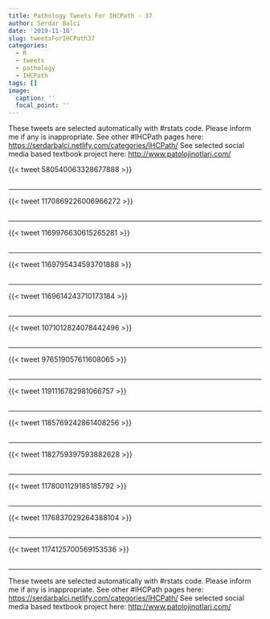 ```yaml
---
title: Pathology Tweets For IHCPath - 37
author: Serdar Balci
date: '2019-11-18'
slug: tweetsForIHCPath37
categories:
  - R
  - tweets
  - pathology
  - IHCPath
tags: []
image:
  caption: ''
  focal_point: ''
---
```



These tweets are selected automatically with #rstats code. Please inform me if any is inappropriate.
See other #IHCPath pages here: https://serdarbalci.netlify.com/categories/IHCPath/ 
See selected social media based textbook project here: http://www.patolojinotlari.com/

{{< tweet 580540063328677888 >}}
<br>
<br>
<hr>
{{< tweet 1170869226006966272 >}}
<br>
<br>
<hr>
{{< tweet 1169976630615265281 >}}
<br>
<br>
<hr>
{{< tweet 1169795434593701888 >}}
<br>
<br>
<hr>
{{< tweet 1169614243710173184 >}}
<br>
<br>
<hr>
{{< tweet 1071012824078442496 >}}
<br>
<br>
<hr>
{{< tweet 976519057611608065 >}}
<br>
<br>
<hr>
{{< tweet 1191116782981066757 >}}
<br>
<br>
<hr>
{{< tweet 1185769242861408256 >}}
<br>
<br>
<hr>
{{< tweet 1182759397593882628 >}}
<br>
<br>
<hr>
{{< tweet 1178001129185185792 >}}
<br>
<br>
<hr>
{{< tweet 1176837029264388104 >}}
<br>
<br>
<hr>
{{< tweet 1174125700569153536 >}}
<br>
<br>
<hr>


These tweets are selected automatically with #rstats code. Please inform me if any is inappropriate.
See other #IHCPath pages here: https://serdarbalci.netlify.com/categories/IHCPath/ 
See selected social media based textbook project here: http://www.patolojinotlari.com/
